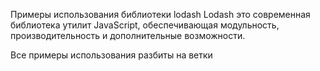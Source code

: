 Примеры использования библиотеки lodash
Lodash это современная библиотека утилит JavaScript, обеспечивающая модульность, производительность и дополнительные возможности.

Все примеры использования разбиты на ветки
